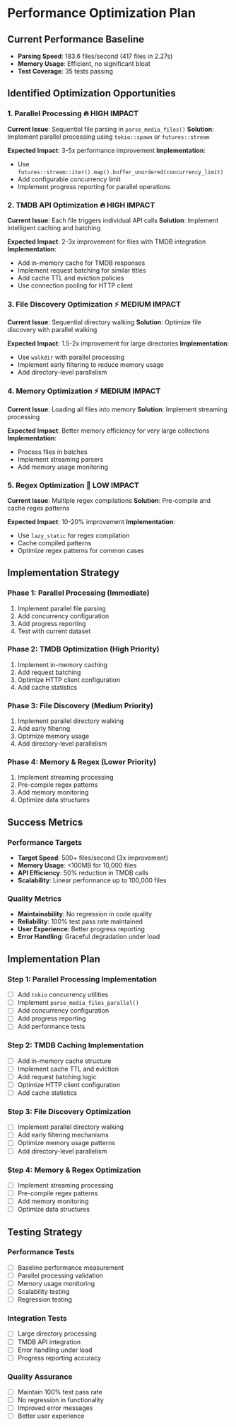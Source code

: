 # Performance Optimization Plan

## Current Performance Baseline
- **Parsing Speed**: 183.6 files/second (417 files in 2.27s)
- **Memory Usage**: Efficient, no significant bloat
- **Test Coverage**: 35 tests passing

## Identified Optimization Opportunities

### 1. **Parallel Processing** 🔥 HIGH IMPACT
**Current Issue**: Sequential file parsing in `parse_media_files()`
**Solution**: Implement parallel processing using `tokio::spawn` or `futures::stream`

**Expected Impact**: 3-5x performance improvement
**Implementation**: 
- Use `futures::stream::iter().map().buffer_unordered(concurrency_limit)`
- Add configurable concurrency limit
- Implement progress reporting for parallel operations

### 2. **TMDB API Optimization** 🔥 HIGH IMPACT
**Current Issue**: Each file triggers individual API calls
**Solution**: Implement intelligent caching and batching

**Expected Impact**: 2-3x improvement for files with TMDB integration
**Implementation**:
- Add in-memory cache for TMDB responses
- Implement request batching for similar titles
- Add cache TTL and eviction policies
- Use connection pooling for HTTP client

### 3. **File Discovery Optimization** ⚡ MEDIUM IMPACT
**Current Issue**: Sequential directory walking
**Solution**: Optimize file discovery with parallel walking

**Expected Impact**: 1.5-2x improvement for large directories
**Implementation**:
- Use `walkdir` with parallel processing
- Implement early filtering to reduce memory usage
- Add directory-level parallelism

### 4. **Memory Optimization** ⚡ MEDIUM IMPACT
**Current Issue**: Loading all files into memory
**Solution**: Implement streaming processing

**Expected Impact**: Better memory efficiency for very large collections
**Implementation**:
- Process files in batches
- Implement streaming parsers
- Add memory usage monitoring

### 5. **Regex Optimization** 🔧 LOW IMPACT
**Current Issue**: Multiple regex compilations
**Solution**: Pre-compile and cache regex patterns

**Expected Impact**: 10-20% improvement
**Implementation**:
- Use `lazy_static` for regex compilation
- Cache compiled patterns
- Optimize regex patterns for common cases

## Implementation Strategy

### Phase 1: Parallel Processing (Immediate)
1. Implement parallel file parsing
2. Add concurrency configuration
3. Add progress reporting
4. Test with current dataset

### Phase 2: TMDB Optimization (High Priority)
1. Implement in-memory caching
2. Add request batching
3. Optimize HTTP client configuration
4. Add cache statistics

### Phase 3: File Discovery (Medium Priority)
1. Implement parallel directory walking
2. Add early filtering
3. Optimize memory usage
4. Add directory-level parallelism

### Phase 4: Memory & Regex (Lower Priority)
1. Implement streaming processing
2. Pre-compile regex patterns
3. Add memory monitoring
4. Optimize data structures

## Success Metrics

### Performance Targets
- **Target Speed**: 500+ files/second (3x improvement)
- **Memory Usage**: <100MB for 10,000 files
- **API Efficiency**: 50% reduction in TMDB calls
- **Scalability**: Linear performance up to 100,000 files

### Quality Metrics
- **Maintainability**: No regression in code quality
- **Reliability**: 100% test pass rate maintained
- **User Experience**: Better progress reporting
- **Error Handling**: Graceful degradation under load

## Implementation Plan

### Step 1: Parallel Processing Implementation
- [ ] Add `tokio` concurrency utilities
- [ ] Implement `parse_media_files_parallel()`
- [ ] Add concurrency configuration
- [ ] Add progress reporting
- [ ] Add performance tests

### Step 2: TMDB Caching Implementation
- [ ] Add in-memory cache structure
- [ ] Implement cache TTL and eviction
- [ ] Add request batching logic
- [ ] Optimize HTTP client configuration
- [ ] Add cache statistics

### Step 3: File Discovery Optimization
- [ ] Implement parallel directory walking
- [ ] Add early filtering mechanisms
- [ ] Optimize memory usage patterns
- [ ] Add directory-level parallelism

### Step 4: Memory & Regex Optimization
- [ ] Implement streaming processing
- [ ] Pre-compile regex patterns
- [ ] Add memory monitoring
- [ ] Optimize data structures

## Testing Strategy

### Performance Tests
- [ ] Baseline performance measurement
- [ ] Parallel processing validation
- [ ] Memory usage monitoring
- [ ] Scalability testing
- [ ] Regression testing

### Integration Tests
- [ ] Large directory processing
- [ ] TMDB API integration
- [ ] Error handling under load
- [ ] Progress reporting accuracy

### Quality Assurance
- [ ] Maintain 100% test pass rate
- [ ] No regression in functionality
- [ ] Improved error messages
- [ ] Better user experience
